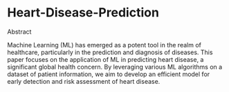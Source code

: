 # Heart-Disease-Prediction
Abstract 

Machine Learning (ML) has emerged as a potent tool in the realm of healthcare, particularly in the prediction and diagnosis of diseases. This paper focuses on the application of ML in predicting heart disease, a significant global health concern. By leveraging various ML algorithms on a dataset of patient information, we aim to develop an efficient model for early detection and risk assessment of heart disease.

